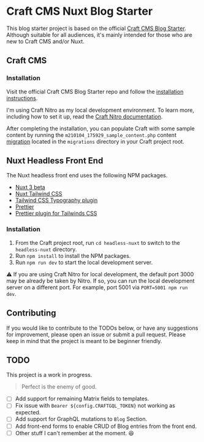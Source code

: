 # Craft CMS Nuxt Blog Starter

This blog starter project is based on the official [Craft CMS Blog Starter](https://github.com/craftcms/starter-blog). Although suitable for all audiences, it's mainly intended for those who are new to Craft CMS and/or Nuxt.

## Craft CMS

### Installation

Visit the official Craft CMS Blog Starter repo and follow the [installation instructions](https://github.com/craftcms/starter-blog#installation).

I'm using Craft Nitro as my local development environment. To learn more, including how to set it up, read the [Craft Nitro documentation](https://craftcms.com/docs/nitro/2.x/#what-is-nitro).

After completing the installation, you can populate Craft with some sample content by running the `m210104_175929_sample_content.php` content [migration](https://craftcms.com/docs/3.x/extend/migrations.html) located in the `migrations` directory in your Craft project root.

## Nuxt Headless Front End

The Nuxt headless front end uses the following NPM packages.

- [Nuxt 3 beta](https://v3.nuxtjs.org/)
- [Nuxt Tailwind CSS](https://tailwindcss.nuxtjs.org)
- [Tailwind CSS Typography plugin](https://tailwindcss.com/docs/typography-plugin)
- [Prettier](https://prettier.io)
- [Prettier plugin for Tailwinds CSS](https://github.com/tailwindlabs/prettier-plugin-tailwindcss)

### Installation

1. From the Craft project root, run `cd headless-nuxt` to switch to the `headless-nuxt` directory.
2. Run `npm install` to install the NPM packages.
3. Run `npm run dev` to start the local development server.

:warning: If you are using Craft Nitro for local development, the default port 3000 may be already be taken by Nitro. If so, you can run the local development server on a different port. For example, port 5001 via `PORT=5001 npm run dev`.

## Contributing

If you would like to contribute to the TODOs below, or have any suggestions for improvement, please open an issue or submit a pull request. Please keep in mind that the project is meant to be beginner friendly.

## TODO

This project is a work in progress.

> Perfect is the enemy of good.

- [ ] Add support for remaining Matrix fields to templates.
- [ ] Fix issue with `Bearer ${config.CRAFTGQL_TOKEN}` not working as expected.
- [ ] Add support for GraphQL mutations to `Blog` Section.
- [ ] Add front-end forms to enable CRUD of Blog entries from the front end.
- [ ] Other stuff I can't remember at the moment. :laughing:
